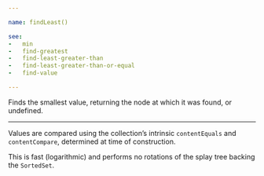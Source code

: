 ```yaml
---

name: findLeast()

see:
-   min
-   find-greatest
-   find-least-greater-than
-   find-least-greater-than-or-equal
-   find-value

---
```


Finds the smallest value, returning the node at which it was found, or
undefined.

---

Values are compared using the collection’s intrinsic `contentEquals` and
`contentCompare`, determined at time of construction.

This is fast (logarithmic) and performs no rotations of the splay tree backing
the `SortedSet`.

